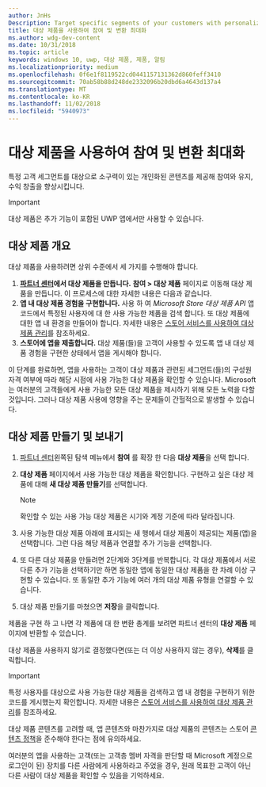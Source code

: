 ```yaml
---
author: JnHs
Description: Target specific segments of your customers with personalized content to increase engagement, retention, and monetization.
title: 대상 제품을 사용하여 참여 및 변환 최대화
ms.author: wdg-dev-content
ms.date: 10/31/2018
ms.topic: article
keywords: windows 10, uwp, 대상 제품, 제품, 알림
ms.localizationpriority: medium
ms.openlocfilehash: 0f6e1f8119522cd0441157131362d860feff3410
ms.sourcegitcommit: 70ab58b88d248de2332096b20dbd6a4643d137a4
ms.translationtype: MT
ms.contentlocale: ko-KR
ms.lasthandoff: 11/02/2018
ms.locfileid: "5940973"
---
```

# <a name="use-targeted-offers-to-maximize-engagement-and-conversions"></a>대상 제품을 사용하여 참여 및 변환 최대화

특정 고객 세그먼트를 대상으로 소구력이 있는 개인화된 콘텐츠를 제공해 참여와 유지, 수익 창출을 향상시킵니다.

> [!IMPORTANT]
> 대상 제품은 추가 기능이 포함된 UWP 앱에서만 사용할 수 있습니다.

## <a name="targeted-offer-overview"></a>대상 제품 개요

대상 제품을 사용하려면 상위 수준에서 세 가지를 수행해야 합니다.

1. **[파트너 센터](https://partner.microsoft.com/dashboard)에서 대상 제품을 만듭니다.** **참여 > 대상 제품** 페이지로 이동해 대상 제품을 만듭니다. 이 프로세스에 대한 자세한 내용은 다음과 같습니다.
2. **앱 내 대상 제품 경험을 구현합니다.** 사용 하 여 *Microsoft Store 대상 제품 API* 앱 코드에서 특정된 사용자에 대 한 사용 가능한 제품을 검색 합니다. 또 대상 제품에 대한 앱 내 환경을 만들어야 합니다. 자세한 내용은 [스토어 서비스를 사용하여 대상 제품 관리](../monetize/manage-targeted-offers-using-windows-store-services.md)를 참조하세요.
3. **스토어에 앱을 제출합니다.** 대상 제품(들)을 고객이 사용할 수 있도록 앱 내 대상 제품 경험을 구현한 상태에서 앱을 게시해야 합니다.

이 단계를 완료하면, 앱을 사용하는 고객이 대상 제품과 관련된 세그먼트(들)의 구성원 자격 여부에 따라 해당 시점에 사용 가능한 대상 제품을 확인할 수 있습니다. Microsoft는 여러분의 고객들에게 사용 가능한 모든 대상 제품을 제시하기 위해 모든 노력을 다할 것입니다. 그러나 대상 제품 사용에 영향을 주는 문제들이 간헐적으로 발생할 수 있습니다.


## <a name="to-create-and-send-a-targeted-offer"></a>대상 제품 만들기 및 보내기

1.  [파트너 센터](https://partner.microsoft.com/dashboard)왼쪽된 탐색 메뉴에서 **참여** 를 확장 한 다음 **대상 제품**을 선택 합니다.
2.  **대상 제품** 페이지에서 사용 가능한 대상 제품을 확인합니다. 구현하고 싶은 대상 제품에 대해 **새 대상 제품 만들기**를 선택합니다.

    > [!NOTE]
    > 확인할 수 있는 사용 가능 대상 제품은 시기와 계정 기준에 따라 달라집니다.

3.  사용 가능한 대상 제품 아래에 표시되는 새 행에서 대상 제품이 제공되는 제품(앱)을 선택합니다. 그런 다음 해당 제품과 연결할 추가 기능을 선택합니다.
4.  또 다른 대상 제품을 만들려면 2단계와 3단계를 반복합니다. 각 대상 제품에서 서로 다른 추가 기능을 선택하기만 하면 동일한 앱에 동일한 대상 제품을 한 차례 이상 구현할 수 있습니다. 또 동일한 추가 기능에 여러 개의 대상 제품 유형을 연결할 수 있습니다.
5.  대상 제품 만들기를 마쳤으면 **저장**을 클릭합니다.

제품을 구현 하 고 나면 각 제품에 대 한 변환 총계를 보려면 파트너 센터의 **대상 제품** 페이지에 반환할 수 있습니다.

대상 제품을 사용하지 않기로 결정했다면(또는 더 이상 사용하지 않는 경우), **삭제**를 클릭합니다.

> [!IMPORTANT]
> 특정 사용자를 대상으로 사용 가능한 대상 제품을 검색하고 앱 내 경험을 구현하기 위한 코드를 게시했는지 확인합니다. 자세한 내용은 [스토어 서비스를 사용하여 대상 제품 관리](../monetize/manage-targeted-offers-using-windows-store-services.md)를 참조하세요.
>
> 대상 제품 콘텐츠를 고려할 때, 앱 콘텐츠와 마찬가지로 대상 제품의 콘텐츠는 스토어 [콘텐츠 정책](https://docs.microsoft.com/en-us/legal/windows/agreements/store-policies)을 준수해야 한다는 점에 유의하세요.
>
> 여러분의 앱을 사용하는 고객(또는 고객층 멤버 자격을 판단할 때 Microsoft 계정으로 로그인이 된) 장치를 다른 사람에게 사용하라고 주었을 경우, 원래 목표한 고객이 아닌 다른 사람이 대상 제품을 확인할 수 있음을 기억하세요.
